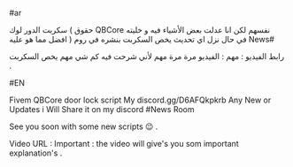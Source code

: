 #ar

سكربت الدور لوك ( حقوق QBCore نفسهم لكن انا عدلت بعض الأشياء فيه و خليته افضل مما هو عليه ) 
في حال نزل اي تحديث يخص السكربت بنشره في روم News# 

رابط الفيديو :
مهم : الفيديو مرة مرة مهم لأني شرحت فيه كم شي مهم يخص السكربت .

#EN

Fivem QBCore door lock script
My discord.gg/D6AFQkpkrb Any New or Updates i Will Share it on my discord #News Room

See you soon with some new scripts 😉 .

Video URL : 
Important : the video will give's you som important explanation's .
